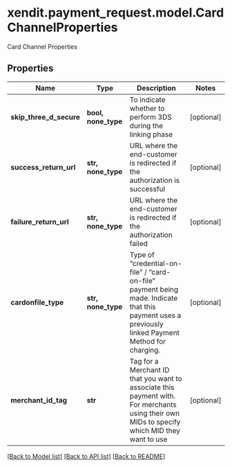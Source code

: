 # xendit.payment_request.model.CardChannelProperties

Card Channel Properties

## Properties
Name | Type | Description | Notes
------------ | ------------- | ------------- | -------------
**skip_three_d_secure** | **bool, none_type** | To indicate whether to perform 3DS during the linking phase | [optional] 
**success_return_url** | **str, none_type** | URL where the end-customer is redirected if the authorization is successful | [optional] 
**failure_return_url** | **str, none_type** | URL where the end-customer is redirected if the authorization failed | [optional] 
**cardonfile_type** | **str, none_type** | Type of “credential-on-file” / “card-on-file” payment being made. Indicate that this payment uses a previously linked Payment Method for charging. | [optional] 
**merchant_id_tag** | **str** | Tag for a Merchant ID that you want to associate this payment with. For merchants using their own MIDs to specify which MID they want to use | [optional] 

[[Back to Model list]](../README.md#documentation-for-models) [[Back to API list]](../README.md#documentation-for-api-endpoints) [[Back to README]](../README.md)


